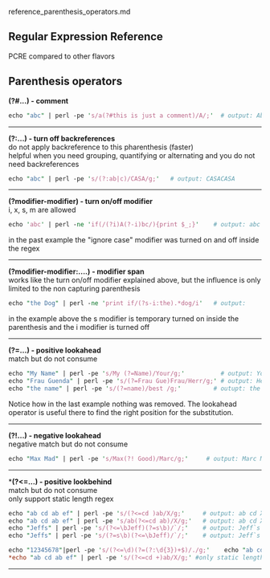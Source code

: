 reference_parenthesis_operators.md

Regular Expression Reference
---
PCRE compared to other flavors

Parenthesis operators
---

**(?#...) - comment**</br>
```perl
echo "abc" | perl -pe 's/a(?#this is just a comment)/A/;'  # output: Abc
```

---

**(?:...)	- turn off backreferences**</br>
do not apply backreference to this pharenthesis (faster)</br>
helpful when you need grouping, quantifying or alternating and you do not need backreferences</br>
```perl
echo "abc" | perl -pe 's/(?:ab|c)/CASA/g;'	 # output: CASACASA
```

---

**(?modifier-modifier)	- turn on/off modifier**</br>
i, x, s, m are allowed
```perl
echo 'abc' | perl -ne 'if(/(?i)A(?-i)bc/){print $_;}'    # output: abc
```
in the past example the "ignore case" modifier was turned on and off inside the regex

---

**(?modifier-modifier:....)	- modifier span**</br>
works like the turn on/off modifier explained above, but the influence is only limited to the non capturing parenthesis
```perl
echo "the Dog" | perl -ne 'print if/(?s-i:the).*dog/i'   # output: 
```
in the example above the s modifier is temporary turned on inside the parenthesis and the i modifier is turned off

---

**(?=...)	- positive lookahead**</br>
match but do not consume</br>
```perl
echo "My Name" | perl -pe 's/My (?=Name)/Your/g;'          # output: YourName
echo "Frau Guenda" | perl -pe 's/(?=Frau Gue)Frau/Herr/g;' # output: Herr Guenda
echo "the name" | perl -pe 's/(?=name)/best /g;'         # outupt: the best name
```
Notice how in the last example nothing was removed. The lookahead operator is useful there to find the
right position for the substitution.

---

**(?!...)	- negative lookahead**</br>
negative match but do not consume</br>
```perl
echo "Max Mad" | perl -pe 's/Max(?! Good)/Marc/g;'     # output: Marc Mad
```

---

***(?<=...)	- positive lookbehind**</br>
match but do not consume</br>
only support static length regex</br>
```perl
echo "ab cd ab ef" | perl -pe 's/(?<=cd )ab/X/g;'     # output: ab cd X ef
echo "ab cd ab ef" | perl -pe 's/ab(?<=cd ab)/X/g;'   # output: ab cd X ef
echo "Jeffs" | perl -pe 's/(?<=\bJeff)(?=s\b)/`/;'    # output: Jeff`s
echo "Jeffs" | perl -pe 's/(?=s\b)(?<=\bJeff)/`/;'    # output: Jeff`s
```

```perl
echo "12345678"|perl -pe 's/(?<=\d)(?=(?:\d{3})+$)/./g;'	echo "ab cd ab ef" | perl -pe 's/ab(?<=cd )/X/;'
*echo "ab cd ab ef" | perl -pe 's/(?<=cd +)ab/X/g;' #only static length
```

---

